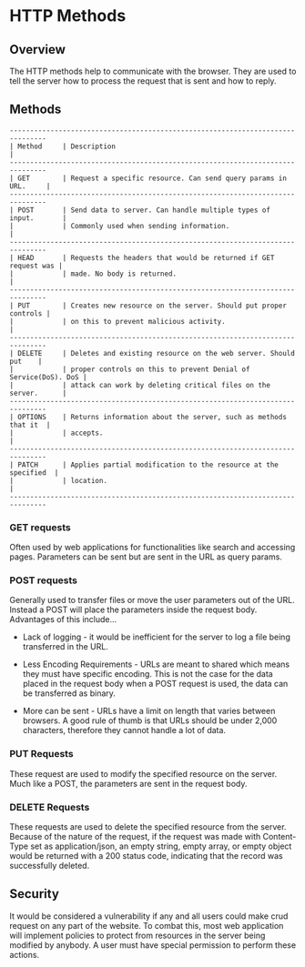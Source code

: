 # HTTP Methods

## Overview
The HTTP methods help to communicate with the browser. They are used to tell the
server how to process the request that is sent and how to reply.

## Methods
```
-------------------------------------------------------------------------------
| Method     | Description                                                    |
-------------------------------------------------------------------------------
| GET        | Request a specific resource. Can send query params in URL.     |
-------------------------------------------------------------------------------
| POST       | Send data to server. Can handle multiple types of input.       |
|            | Commonly used when sending information.                        |
-------------------------------------------------------------------------------
| HEAD       | Requests the headers that would be returned if GET request was |
|            | made. No body is returned.                                     |
-------------------------------------------------------------------------------
| PUT        | Creates new resource on the server. Should put proper controls |
|            | on this to prevent malicious activity.                         |
-------------------------------------------------------------------------------
| DELETE     | Deletes and existing resource on the web server. Should put    |
|            | proper controls on this to prevent Denial of Service(DoS). DoS |
|            | attack can work by deleting critical files on the server.      |
-------------------------------------------------------------------------------
| OPTIONS    | Returns information about the server, such as methods that it  |
|            | accepts.                                                       |
-------------------------------------------------------------------------------
| PATCH      | Applies partial modification to the resource at the specified  |
|            | location.                                                      |
-------------------------------------------------------------------------------
```


### GET requests
Often used by web applications for functionalities like search and accessing pages.
Parameters can be sent but are sent in the URL as query params.

### POST requests
Generally used to transfer files or move the user parameters out of the URL. Instead
a POST will place the parameters inside the request body. Advantages of this include...

  -  Lack of logging - it would be inefficient for the server to log a file being
     transferred in the URL.

  -  Less Encoding Requirements - URLs are meant to shared which means they must
     have specific encoding. This is not the case for the data placed in the request
	 body when a POST request is used, the data can be transferred as binary.

  -  More can be sent - URLs have a limit on length that varies between browsers.
     A good rule of thumb is that URLs should be under 2,000 characters, therefore
	 they cannot handle a lot of data.

### PUT Requests
These request are used to modify the specified resource on the server. Much like a
POST, the parameters are sent in the request body.

### DELETE Requests
These requests are used to delete the specified resource from the server. Because of
the nature of the request, if the request was made with Content-Type set as application/json,
an empty string, empty array, or empty object would be returned with a 200 status code,
indicating that the record was successfully deleted.

## Security
It would be considered a vulnerability if any and all users could make crud request
on any part of the website. To combat this, most web application will implement policies
to protect from resources in the server being modified by anybody. A user must have
special permission to perform these actions.

